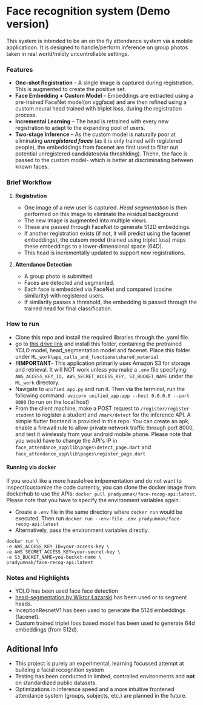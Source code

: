 # Face recognition system (Demo version)

This system is intended to be an on the fly attendance system via a mobile applicatioon. It is designed to handle/perform inference on group photos taken in real world/mildly uncontrollable settings.

### Features

- **One-shot Registration** – A single image is captured during registration. This is augmented to create the positive set.
- **Face Embedding + Custom Model** – Embeddings are extracted using a pre-trained FaceNet model(on vggface) and are then refined using a custom neural head trained with triplet loss, during the registration process.
- **Incremental Learning** – The head is retrained with every new registration to adapt to the expanding pool of users.
- **Two-stage Inference** – As the custom model is naturally poor at eliminating **_unregistered faces_** (as it is only trained with registered people), the embedddings from facenet are first used to filter out potential unregistered candidates(via threshlding). Thehn, the face is passed to the custom model- which is better at discriminating between known faces.

### Brief Workflow

1. **Registration**

   - One image of a new user is captured. _Head segmentation_ is then performed on this image to eliminate the residual background
   - The new image is augmented into multiple views.
   - These are passed through FaceNet to generate 512D embeddings.
   - If another registration exists (if not, it will predict using the facenet embeddings), the cutsom model (trained using triplet loss) maps these embeddings to a lower-dimensional space (64D).
   - This head is incrementally updated to support new registrations.

2. **Attendance Detection**
   - A group photo is submitted.
   - Faces are detected and segmented.
   - Each face is embedded via FaceNet and compared (cosine similarity) with registered users.
   - If similarity passes a threshold, the embedding is passed through the trained head for final classification.

### How to run

- Clone this repo and install the required libraries through the .yaml file.
- go to [this drive link](https://drive.google.com/drive/folders/1IhGQD2WDNha04nj15gO_rgo_WKZPP8sC?usp=sharing) and install this folder, containing the pretrained YOLO model, head_segmentation model and facenet. Place this folder under `ML_work\api_calls_and_functions\shared_material`
- **!!IMPORTANT**- This application primarily uses Amazon S3 for storage and retrieval. It will NOT work unless you make a `.env` file specifying: `AWS_ACCESS_KEY_ID, AWS_SECRET_ACCESS_KEY, S3_BUCKET_NAME` under the `ML_work` directory.
- Navigate to `unified_app.py` and run it. Then via the terminal, run the following command: `uvicorn unified_app:app --host 0.0.0.0 --port 8000` (to run on the local host)
- From the client machine, make a POST request to `/register/register-student` to register a student and `/mark/detect` for the inference API. A simple flutter frontend is provided in this repo. You can create an apk, enable a firewall rule to allow private network traffic through port 8000, and test it wirelessly from your android mobile phone. Please note that you would have to change the API's IP in `face_attendance_app\lib\pages\detect_page.dart` and `face_attendance_app\lib\pages\register_page.dart`

#### Running via docker

If you would like a more hasslefree imlpementation and do not want to inspect/customize the code currently, you can clone the docker image from dockerhub to use the APIs: `docker pull pradyumnak/face-recog-api:latest`. Please note that you have to specify the environment variables again.

- Create a `.env` file in the same directory where `docker run` would be executed. Then run `docker run --env-file .env pradyumnak/face-recog-api:latest`
- Alternatively, pass the environment variables directly.

```
docker run \
-e AWS_ACCESS_KEY_ID=your-access-key \
-e AWS_SECRET_ACCESS_KEY=your-secret-key \
-e S3_BUCKET_NAME=you-bucket-name \
pradyumnak/face-recog-api:latest
```

### Notes and Highlights

- YOLO has been used face face detection
- [head-segmentation by Wiktor Łazarski](https://github.com/wiktorlazarski/head-segmentation) has been used or to segment heads.
- InceptionResnetV1 has been used to generate the 512d embeddings (facenet).
- Custom trained triplet loss based model has been used to generate 64d embeddings (from 512d).

## Aditional Info

- This project is purely an experimental, learning focussed attempt at building a facial recognition system
- Testing has been conducted in limited, controlled environments and **not** on standardized public datasets.
- Optimizations in inference speed and a more intuitive frontened attendance system (groups, subjects, etc.) are planned in the future.
